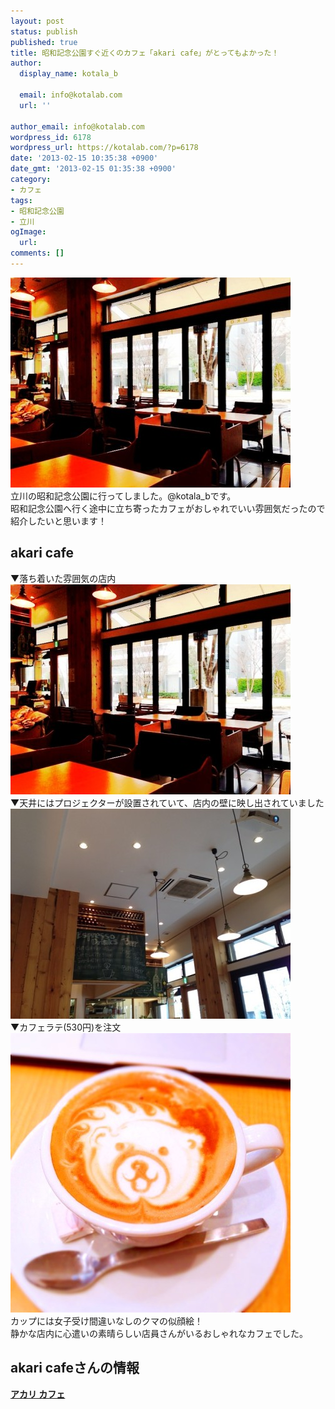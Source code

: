 ```yaml
---
layout: post
status: publish
published: true
title: 昭和記念公園すぐ近くのカフェ「akari cafe」がとってもよかった！
author:
  display_name: kotala_b

  email: info@kotalab.com
  url: ''

author_email: info@kotalab.com
wordpress_id: 6178
wordpress_url: https://kotalab.com/?p=6178
date: '2013-02-15 10:35:38 +0900'
date_gmt: '2013-02-15 01:35:38 +0900'
category:
- カフェ
tags:
- 昭和記念公園
- 立川
ogImage:
  url:
comments: []
---
```

<p><img src="/wp-content/uploads/akaricafe_130215-448x336.jpg" alt="akaricafe_130215" width="448" height="336" class="alignnone size-large wp-image-6181" /><br />
立川の昭和記念公園に行ってしました。@kotala_bです。<br />
昭和記念公園へ行く途中に立ち寄ったカフェがおしゃれでいい雰囲気だったので紹介したいと思います！<br />
</p>
<!--more-->
<h2>akari cafe</h2>
<p>▼落ち着いた雰囲気の店内<br />
<img src="/wp-content/uploads/akaricafe_130215-448x336.jpg" alt="akaricafe_130215" width="448" height="336" class="alignnone size-large wp-image-6181" /><br />
▼天井にはプロジェクターが設置されていて、店内の壁に映し出されていました<br />
<img src="/wp-content/uploads/akaricafe_130215_01-448x336.jpg" alt="akaricafe_130215_01" width="448" height="336" class="alignnone size-large wp-image-6180" /><br />
▼カフェラテ(530円)を注文<br />
<img src="/wp-content/uploads/akaricafe_130215_02-448x447.jpg" alt="akaricafe_130215_02" width="448" height="447" class="alignnone size-large wp-image-6179" /><br />
カップには女子受け間違いなしのクマの似顔絵！<br />
静かな店内に心遣いの素晴らしい店員さんがいるおしゃれなカフェでした。</p>
<h2>akari cafeさんの情報</h2>
<div><strong><a href="http://tabelog.com/tokyo/A1329/A132901/13023091/" target="_blank">アカリ カフェ</a></strong><br><script src="http://tabelog.com/badge/google_badge?rcd=13023091" type="text/javascript" charset="utf-8"></div>
<p style="color:#444444; font-size:12px;"><strong>関連ランキング：</strong><a href="http://tabelog.com/RC210201/">ダイニングバー</a> | <a href="http://tabelog.com/tokyo/A1329/A132901/R5963/">立川北駅</a></p>
<h2 class="rele">関連記事</h2>
<p><a href="/doutor-milano" target="_blank"><img  class="alignleft" src="/wp-content/uploads/doutor_130211-448x336.jpg" alt="また食べたい！ドトールのミラノサンド パストラミビーフがおいしかった！ | kotala's note" width="150" /></a><a href="/doutor-milano" target="_blank">また食べたい！ドトールのミラノサンド パストラミビーフがおいしかった！ | kotala's note</a><br style="clear:both;" /><br />
<a href="/ramen-tontin" target="_blank"><img  class="alignleft" src="/wp-content/uploads/slooProImg_20130117025706.jpg" alt="池袋の屯ちんで東京とんこつラーメンを食べた！ | kotala's note" width="150" /></a><a href="/ramen-tontin" target="_blank">池袋の屯ちんで東京とんこつラーメンを食べた！ | kotala's note</a><br style="clear:both;" /><br />
<a href="/shinyurigaoka-cake" target="_blank"><img  class="alignleft" src="/wp-content/uploads/slooProImg_20121213153245.jpg" alt="小田急線新百合ケ丘駅前の美味しいケーキの店パティスリージローの「窯蒸しチーズスフレ」を食べた！ | kotala's note" width="150" /></a><a href="/shinyurigaoka-cake" target="_blank">小田急線新百合ケ丘駅前の美味しいケーキの店パティスリージローの「窯蒸しチーズスフレ」を食べた！ | kotala's note</a><br style="clear:both;" /></p>
